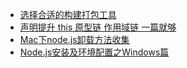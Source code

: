 -   [选择合适的构建打包工具](https://zhuanlan.zhihu.com/p/37267736)
-   [声明提升 this 原型链 作用域链 一篇就够](http://blog.404mzk.com/thiszhi-shi-kan-zhe-jiu-gou.html)
-   [Mac下node.js卸载方法收集](https://www.cnblogs.com/EasonJim/p/6287141.html)
-   [Node.js安装及环境配置之Windows篇](https://www.cnblogs.com/zhouyu2017/p/6485265.html)
